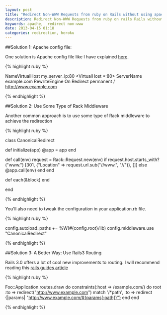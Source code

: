 ```yaml
---
layout: post
title: "Redirect Non-WWW Requests from ruby on Rails without using apache"
description: Redirect Non-WWW Requests from ruby on rails Rails without using apache like on heroku using using cloudflare
keywords: apache,  redirect non-www
date: 2013-04-15 01:18
categories: redirection, heroku
---
```


##Solution 1: Apache config file:

One solution is Apache config file like I have explained [here](http://www.codebeerstartups.com/2012/10/complete-guide-to-setup-a-rails-server/).

{% highlight ruby %}

NameVirtualHost my_server_ip:80
<VirtualHost *:80>
ServerName example.com
RewriteEngine On
Redirect permanent / http://www.example.com
</VirtualHost>

{% endhighlight %}

<!--more-->

##Solution 2: Use Some Type of Rack Middleware

Another common approach is to use some type of Rack middleware to achieve the redirection

{% highlight ruby %}

class CanonicalRedirect

  def initialize(app)
    @app = app
  end

  def call(env)
    request = Rack::Request.new(env)
    if request.host.starts_with?("www.")
      [301, {"Location" => request.url.sub("//www.", "//")}, []]
    else
      @app.call(env)
    end
  end

  def each(&block)
  end

end

{% endhighlight %}

You'll also need to tweak the configuration in your application.rb file.

{% highlight ruby %}

config.autoload_paths += %W(#{config.root}/lib)
config.middleware.use "CanonicalRedirect"

{% endhighlight %}

##Solution 3: A Better Way: Use Rails3 Routing

Rails 3.0 offers a lot of cool new improvements to routing. I will recommend reading this [rails guides article](http://guides.rubyonrails.org/routing.html)

{% highlight ruby %}

Foo::Application.routes.draw do
  constraints(:host => /example.com/) do
      root :to => redirect("http://www.example.com")
      match '/*path', :to => redirect {|params| "http://www.example.com/#{params[:path]}"}
    end
end

{% endhighlight %}
